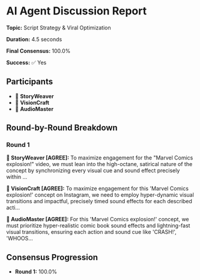 # AI Agent Discussion Report

**Topic:** Script Strategy & Viral Optimization

**Duration:** 4.5 seconds

**Final Consensus:** 100.0%

**Success:** ✅ Yes

## Participants

- 📝 **StoryWeaver**
- 🎨 **VisionCraft**
- 🎵 **AudioMaster**

## Round-by-Round Breakdown

### Round 1

**📝 StoryWeaver [AGREE]:** To maximize engagement for the "Marvel Comics explosion!" video, we must lean into the high-octane, satirical nature of the concept by synchronizing every visual cue and sound effect precisely within ...

**🎨 VisionCraft [AGREE]:** To maximize engagement for this 'Marvel Comics explosion!' concept on Instagram, we need to employ hyper-dynamic visual transitions and impactful, precisely timed sound effects for each described acti...

**🎵 AudioMaster [AGREE]:** For this 'Marvel Comics explosion!' concept, we must prioritize hyper-realistic comic book sound effects and lightning-fast visual transitions, ensuring each action and sound cue like 'CRASH!', 'WHOOS...

## Consensus Progression

- **Round 1:** 100.0%
